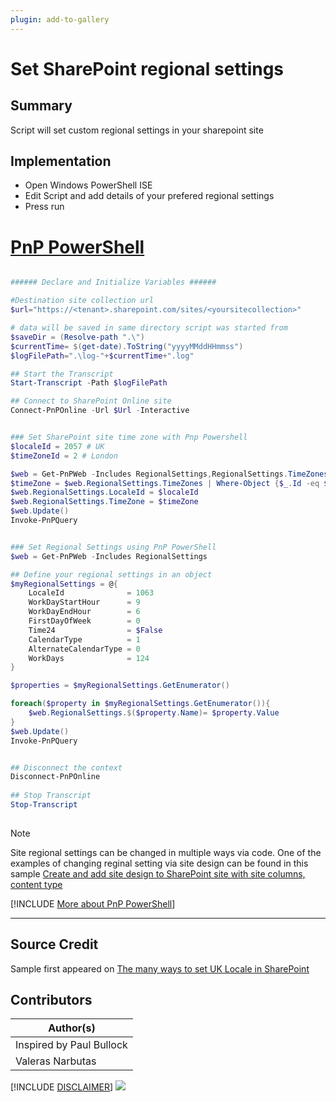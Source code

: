 ```yaml
---
plugin: add-to-gallery
---
```


# Set SharePoint regional settings

## Summary

Script will set custom regional settings in your sharepoint site

## Implementation

- Open Windows PowerShell ISE
- Edit Script and add details of your prefered regional settings
- Press run


# [PnP PowerShell](#tab/pnpps)
```powershell

###### Declare and Initialize Variables ######  

#Destination site collection url
$url="https://<tenant>.sharepoint.com/sites/<yoursitecollection>"

# data will be saved in same directory script was started from
$saveDir = (Resolve-path ".\")  
$currentTime= $(get-date).ToString("yyyyMMddHHmmss")  
$logFilePath=".\log-"+$currentTime+".log"  

## Start the Transcript  
Start-Transcript -Path $logFilePath 

## Connect to SharePoint Online site  
Connect-PnPOnline -Url $Url -Interactive


### Set SharePoint site time zone with Pnp Powershell 
$localeId = 2057 # UK
$timeZoneId = 2 # London

$web = Get-PnPWeb -Includes RegionalSettings,RegionalSettings.TimeZones
$timeZone = $web.RegionalSettings.TimeZones | Where-Object {$_.Id -eq $timeZoneId}
$web.RegionalSettings.LocaleId = $localeId
$web.RegionalSettings.TimeZone = $timeZone
$web.Update()
Invoke-PnPQuery


### Set Regional Settings using PnP PowerShell
$web = Get-PnPWeb -Includes RegionalSettings

## Define your regional settings in an object
$myRegionalSettings = @{
    LocaleId              = 1063
    WorkDayStartHour      = 9
    WorkDayEndHour        = 6
    FirstDayOfWeek        = 0
    Time24                = $False
    CalendarType          = 1
    AlternateCalendarType = 0
    WorkDays              = 124
}

$properties = $myRegionalSettings.GetEnumerator()

foreach($property in $myRegionalSettings.GetEnumerator()){
    $web.RegionalSettings.$($property.Name)= $property.Value 
}
$web.Update()
Invoke-PnPQuery


## Disconnect the context  
Disconnect-PnPOnline  
 
## Stop Transcript  
Stop-Transcript  
 

```

>[!Note]
> Site regional settings can be changed in multiple ways via code. One of the examples of changing reginal setting via site design can be found in this sample [Create and add site design to SharePoint site with site columns, content type](https://pnp.github.io/script-samples/spo-add-site-design-with-custom-list/README.html?tabs=pnpps)

[!INCLUDE [More about PnP PowerShell](../../docfx/includes/MORE-PNPPS.md)]
***

## Source Credit

Sample first appeared on [The many ways to set UK Locale in SharePoint](https://www.pkbullock.com/blog/2020/the-many-ways-to-set-uk-locale-in-sharepoint/)

## Contributors

| Author(s) |
|-----------|
| Inspired by Paul Bullock |
| Valeras Narbutas |

[!INCLUDE [DISCLAIMER](../../docfx/includes/DISCLAIMER.md)]
<img src="https://m365-visitor-stats.azurewebsites.net/script-samples/scripts/spo-set-sharepoint-regional-settings" aria-hidden="true" />
